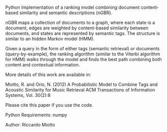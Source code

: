 Python Implementation of a ranking model combining document content-based 
similarity and semantic descriptions (nGBR).

nGBR maps a collection of documents to a graph, where each state is a document, edges 
are weighted by content-based similarity between documents, and states are represented 
by semantic tags. The structure is similar to an hidden Markov model (HMM).

Given a query in the form of either tags (semantic retrieval) or documents (query-by-example), 
the ranking algorithm (similar to the Viterbi algorithm for HMM) walks through the model 
and finds the best path combining both content and contextual information.

More details of this work are available in:

Miotto, R. and Orio, N. (2012)
A Probabilistic Model to Combine Tags and Acoustic Similarity for Music Retrieval
ACM Transactions of Information Systems,
Vol. 30(2):8

Please cite this paper if you use the code.

Python Requirements: numpy

Author: Riccardo Miotto
